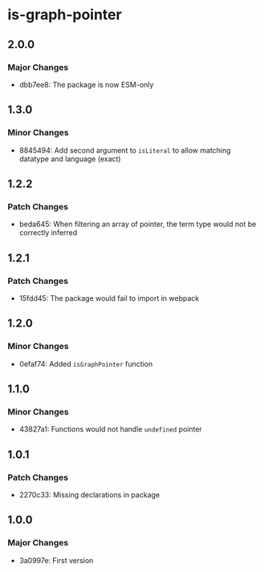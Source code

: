 # is-graph-pointer

## 2.0.0

### Major Changes

- dbb7ee8: The package is now ESM-only

## 1.3.0

### Minor Changes

- 8845494: Add second argument to `isLiteral` to allow matching datatype and language (exact)

## 1.2.2

### Patch Changes

- beda645: When filtering an array of pointer, the term type would not be correctly inferred

## 1.2.1

### Patch Changes

- 15fdd45: The package would fail to import in webpack

## 1.2.0

### Minor Changes

- 0efaf74: Added `isGraphPointer` function

## 1.1.0

### Minor Changes

- 43827a1: Functions would not handle `undefined` pointer

## 1.0.1

### Patch Changes

- 2270c33: Missing declarations in package

## 1.0.0

### Major Changes

- 3a0997e: First version
